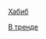 [Хабиб](in_anc.md#Хабиб:)

[В тренде](E:/Node_projects/Node_Way/NBase/_Md/_Index/__/Md/InnerPath/extend_ancor/in_anc.md#anchortext)